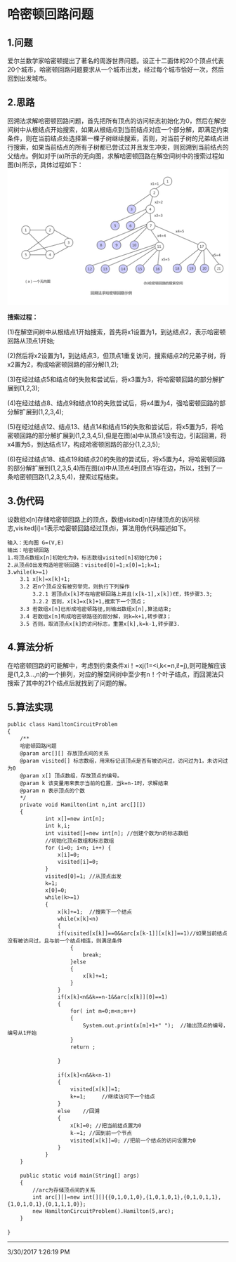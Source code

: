 # 哈密顿回路问题
## 1.问题
爱尔兰数学家哈密顿提出了著名的周游世界问题。设正十二面体的20个顶点代表20个城市，哈密顿回路问题要求从一个城市出发，经过每个城市恰好一次，然后回到出发城市。

## 2.思路
回溯法求解哈密顿回路问题，首先把所有顶点的访问标志初始化为0，然后在解空间树中从根结点开始搜索，如果从根结点到当前结点对应一个部分解，即满足约束条件，则在当前结点处选择第一棵子树继续搜索，否则，对当前子树的兄弟结点进行搜索，如果当前结点的所有子树都已尝试过并且发生冲突，则回溯到当前结点的父结点。例如对于(a)所示的无向图，求解哈密顿回路在解空间树中的搜索过程如图(b)所示，具体过程如下：
![](https://github.com/Azcy/Algorithm/blob/master/AlgorithmTypology/BacktrackingMethod/image/%E5%93%88%E5%AF%86%E9%A1%BF%E5%9B%9E%E8%B7%AF%E9%97%AE%E9%A2%98.png)

**搜索过程：**

(1)在解空间树中从根结点1开始搜索，首先将x1设置为1，到达结点2，表示哈密顿回路从顶点1开始;

(2)然后将x2设置为1，到达结点3，但顶点1重复访问，搜索结点2的兄弟子树，将x2置为2，构成哈密顿回路的部分解(1,2);

(3)在经过结点5和结点6的失败和尝试后，将x3置为3，将哈密顿回路的部分解扩展到(1,2,3);

(4)在经过结点8、结点9和结点10的失败尝试后，将x4置为4，强哈密顿回路的部分解扩展到(1,2,3,4);

(5)在经过结点12、结点13、结点14和结点15的失败和尝试后，将x5置为5，将哈密顿回路的部分解扩展到(1,2,3,4,5),但是在图(a)中从顶点1没有边，引起回溯，将x4置为5，到达结点17，构成哈密顿回路的部分(1,2,3,5);

(6)在经过结点18、结点19和结点20的失败的尝试后，将x5置为4，将哈密顿回路的部分解扩展到(1,2,3,5,4)而在图(a)中从顶点4到顶点1存在边，所以，找到了一条哈密顿回路(1,2,3,5,4)，搜索过程结束。


## 3.伪代码
设数组x[n]存储哈密顿回路上的顶点，数组visited[n]存储顶点的访问标志,visited[i]=1表示哈密顿回路经过顶点i，算法用伪代码描述如下。

	输入：无向图 G=(V,E)
	输出：哈密顿回路
	1.将顶点数组x[n]初始化为0，标志数组visited[n]初始化为0；
	2.从顶点0出发构造哈密顿回路：visited[0]=1;x[0]=1;k=1;
	3.while(k>=1)
		3.1 x[k]=x[k]+1;
		3.2 若n个顶点没有被穷举完，则执行下列操作
			3.2.1 若顶点x[k]不在哈密顿回路上并且(x[k-1],x[k])∈E，转步骤3.3;
			3.2.2 否则，x[k]=x[k]+1,搜索下一个顶点；
		3.3 若数组x[n]已形成哈密顿路径,则输出数组x[n],算法结束;
		3.4 若数组x[n]构成哈密顿路径的部分解，则k=k+1,转步骤3；
		3.5 否则，取消顶点x[k]的访问标志，重置x[k],k=k-1,转步骤3.

## 4.算法分析
在哈密顿回路的可能解中，考虑到约束条件xi！=xj(1=<i,k<=n,i!=j),则可能解应该是(1,2,3...,n)的一个排列，对应的解空间树中至少有n！个叶子结点，而回溯法只搜索了其中的21个结点后就找到了问题的解。

## 5.算法实现
	public class HamiltonCircuitProblem
	{
		/**
		哈密顿回路问题
		@param arc[][] 存放顶点间的关系
		@param visited[] 标志数组，用来标记该顶点是否有被访问过，访问过为1，未访问过为0
		@param x[] 顶点数组，存放顶点的编号。
		@param k 该变量用来表示当前的位置，当k=n-1时，求解结束
		@param n 表示顶点的个数
		*/
		private void Hamilton(int n,int arc[][])
		{
				int x[]=new int[n]; 
				int k,i;
				int visited[]=new int[n]; //创建个数为n的标志数组
				//初始化顶点数组和标志数组
				for (i=0; i<n; i++) {
				 	x[i]=0;
				 	visited[i]=0;
				}
				visited[0]=1; //从顶点出发
				k=1;
				x[0]=0;
				while(k>=1)
				{
					x[k]+=1;  //搜索下一个结点
					while(x[k]<n)
					{
					if(visited[x[k]]==0&&arc[x[k-1]][x[k]]==1)//如果当前结点没有被访问过，且与前一个结点相连，则满足条件
						{
							break;
						}else
						{
							x[k]+=1;
						}
					}
					if(x[k]<n&&k==n-1&&arc[x[k]][0]==1)
					{
						for( int m=0;m<n;m++)
						{
							System.out.print(x[m]+1+" ");  //输出顶点的编号，编号从1开始
						}
						return ;
						
					}
					
					if(x[k]<n&&k<n-1)  
					{
						visited[x[k]]=1;
						k+=1;     //继续访问下一个结点
					}
					else    //回溯
					{
						x[k]=0; //把当前结点置为0
						k-=1; //回到前一个节点
						visited[x[k]]=0; //把前一个结点的访问设置为0
					}
				}
		}
		
		public static void main(String[] args)
		{
			//arc为存储顶点间的关系
			int arc[][]=new int[][]{{0,1,0,1,0},{1,0,1,0,1},{0,1,0,1,1},{1,0,1,0,1},{0,1,1,1,0}};
			new HamiltonCircuitProblem().Hamilton(5,arc);
		}
	
	}

----------
3/30/2017 1:26:19 PM 